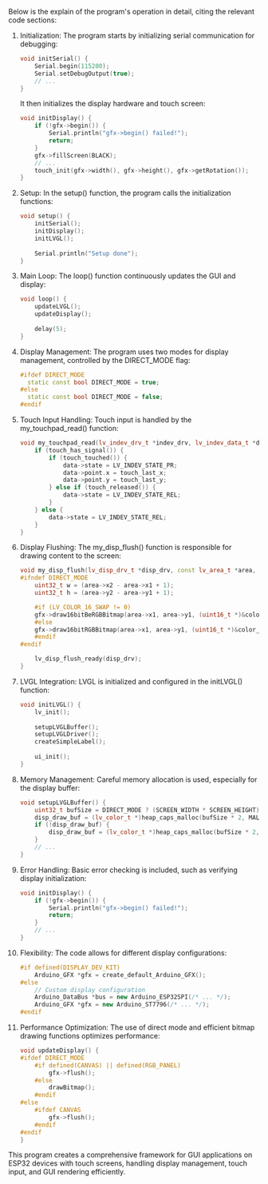 Below is the explain of the program's operation in detail, citing the relevant code sections:

1. Initialization:
   The program starts by initializing serial communication for debugging:
   ```cpp
   void initSerial() {
       Serial.begin(115200);
       Serial.setDebugOutput(true);
       // ...
   }
   ```
   It then initializes the display hardware and touch screen:
   ```cpp
   void initDisplay() {
       if (!gfx->begin()) {
           Serial.println("gfx->begin() failed!");
           return;
       }
       gfx->fillScreen(BLACK);
       // ...
       touch_init(gfx->width(), gfx->height(), gfx->getRotation());
   }
   ```

2. Setup:
   In the setup() function, the program calls the initialization functions:
   ```cpp
   void setup() {
       initSerial();
       initDisplay();
       initLVGL();
       
       Serial.println("Setup done");
   }
   ```

3. Main Loop:
   The loop() function continuously updates the GUI and display:
   ```cpp
   void loop() {
       updateLVGL();
       updateDisplay();
       
       delay(5);
   }
   ```

4. Display Management:
   The program uses two modes for display management, controlled by the DIRECT_MODE flag:
   ```cpp
   #ifdef DIRECT_MODE
     static const bool DIRECT_MODE = true;
   #else
     static const bool DIRECT_MODE = false;
   #endif
   ```

5. Touch Input Handling:
   Touch input is handled by the my_touchpad_read() function:
   ```cpp
   void my_touchpad_read(lv_indev_drv_t *indev_drv, lv_indev_data_t *data) {
       if (touch_has_signal()) {
           if (touch_touched()) {
               data->state = LV_INDEV_STATE_PR;
               data->point.x = touch_last_x;
               data->point.y = touch_last_y;
           } else if (touch_released()) {
               data->state = LV_INDEV_STATE_REL;
           }
       } else {
           data->state = LV_INDEV_STATE_REL;
       }
   }
   ```

6. Display Flushing:
   The my_disp_flush() function is responsible for drawing content to the screen:
   ```cpp
   void my_disp_flush(lv_disp_drv_t *disp_drv, const lv_area_t *area, lv_color_t *color_p) {
   #ifndef DIRECT_MODE
       uint32_t w = (area->x2 - area->x1 + 1);
       uint32_t h = (area->y2 - area->y1 + 1);

       #if (LV_COLOR_16_SWAP != 0)
       gfx->draw16bitBeRGBBitmap(area->x1, area->y1, (uint16_t *)&color_p->full, w, h);
       #else
       gfx->draw16bitRGBBitmap(area->x1, area->y1, (uint16_t *)&color_p->full, w, h);
       #endif
   #endif

       lv_disp_flush_ready(disp_drv);
   }
   ```

7. LVGL Integration:
   LVGL is initialized and configured in the initLVGL() function:
   ```cpp
   void initLVGL() {
       lv_init();
       
       setupLVGLBuffer();
       setupLVGLDriver();
       createSimpleLabel();
       
       ui_init();
   }
   ```

8. Memory Management:
   Careful memory allocation is used, especially for the display buffer:
   ```cpp
   void setupLVGLBuffer() {
       uint32_t bufSize = DIRECT_MODE ? (SCREEN_WIDTH * SCREEN_HEIGHT) : (SCREEN_WIDTH * 40);
       disp_draw_buf = (lv_color_t *)heap_caps_malloc(bufSize * 2, MALLOC_CAP_INTERNAL | MALLOC_CAP_8BIT);
       if (!disp_draw_buf) {
           disp_draw_buf = (lv_color_t *)heap_caps_malloc(bufSize * 2, MALLOC_CAP_8BIT);
       }
       // ...
   }
   ```

9. Error Handling:
   Basic error checking is included, such as verifying display initialization:
   ```cpp
   void initDisplay() {
       if (!gfx->begin()) {
           Serial.println("gfx->begin() failed!");
           return;
       }
       // ...
   }
   ```

10. Flexibility:
    The code allows for different display configurations:
    ```cpp
    #if defined(DISPLAY_DEV_KIT)
        Arduino_GFX *gfx = create_default_Arduino_GFX();
    #else
        // Custom display configuration
        Arduino_DataBus *bus = new Arduino_ESP32SPI(/* ... */);
        Arduino_GFX *gfx = new Arduino_ST7796(/* ... */);
    #endif
    ```

11. Performance Optimization:
    The use of direct mode and efficient bitmap drawing functions optimizes performance:
    ```cpp
    void updateDisplay() {
    #ifdef DIRECT_MODE
        #if defined(CANVAS) || defined(RGB_PANEL)
            gfx->flush();
        #else
            drawBitmap();
        #endif
    #else
        #ifdef CANVAS
            gfx->flush();
        #endif
    #endif
    }
    ```

This program creates a comprehensive framework for GUI applications on ESP32 devices with touch screens, handling display management, touch input, and GUI rendering efficiently.